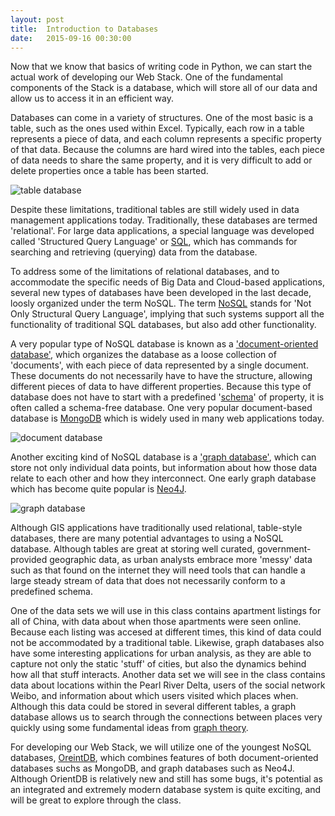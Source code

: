 ```yaml
---
layout: post
title:  Introduction to Databases
date:   2015-09-16 00:30:00
---
```


Now that we know that basics of writing code in Python, we can start the actual work of developing our Web Stack. One of the fundamental components of the Stack is a database, which will store all of our data and allow us to access it in an efficient way. 

Databases can come in a variety of structures. One of the most basic is a table, such as the ones used within Excel. Typically, each row in a table represents a piece of data, and each column represents a specific property of that data. Because the columns are hard wired into the tables, each piece of data needs to share the same property, and it is very difficult to add or delete properties once a table has been started. 

![table database](/dmc/images/db01.png)

Despite these limitations, traditional tables are still widely used in data management applications today. Traditionally, these databases are termed 'relational'. For large data applications, a special language was developed called 'Structured Query Language' or [SQL](https://en.wikipedia.org/wiki/SQL), which has commands for searching and retrieving (querying) data from the database.

To address some of the limitations of relational databases, and to accommodate the specific needs of Big Data and Cloud-based applications, several new types of databases have been developed in the last decade, loosly organized under the term NoSQL. The term [NoSQL](https://en.wikipedia.org/wiki/NoSQL) stands for 'Not Only Structural Query Language', implying that such systems support all the functionality of traditional SQL databases, but also add other functionality.

A very popular type of NoSQL database is known as a ['document-oriented database'](https://en.wikipedia.org/wiki/Document-oriented_database), which organizes the database as a loose collection of 'documents', with each piece of data represented by a single document. These documents do not necessarily have to have the structure, allowing different pieces of data to have different properties. Because this type of database does not have to start with a predefined '[schema](https://en.wikipedia.org/wiki/Database_schema)' of property, it is often called a schema-free database. One very popular document-based database is [MongoDB](https://www.mongodb.org/) which is widely used in many web applications today.

![document database](/dmc/images/db02.png)

Another exciting kind of NoSQL database is a ['graph database'](https://en.wikipedia.org/wiki/Graph_database), which can store not only individual data points, but information about how those data relate to each other and how they interconnect. One early graph database which has become quite popular is [Neo4J](http://neo4j.com/). 

![graph database](/dmc/images/db03.png)

Although GIS applications have traditionally used relational, table-style databases, there are many potential advantages to using a NoSQL database. Although tables are great at storing well curated, government-provided geographic data, as urban analysts embrace more 'messy' data such as that found on the internet they will need tools that can handle a large steady stream of data that does not necessarily conform to a predefined schema. 

One of the data sets we will use in this class contains apartment listings for all of China, with data about when those apartments were seen online. Because each listing was accesed at different times, this kind of data could not be accommodated by a traditional table. Likewise, graph databases also have some interesting applications for urban analysis, as they are able to capture not only the static 'stuff' of cities, but also the dynamics behind how all that stuff interacts. Another data set we will see in the class contains data about locations within the Pearl River Delta, users of the social network Weibo, and information about which users visited which places when. Although this data could be stored in several different tables, a graph database allows us to search through the connections between places very quickly using some fundamental ideas from [graph theory](https://en.wikipedia.org/wiki/Graph_theory).

For developing our Web Stack, we will utilize one of the youngest NoSQL databases, [OreintDB](http://orientdb.com/), which combines features of both document-oriented databases suchs as MongoDB, and graph databases such as Neo4J. Although OrientDB is relatively new and still has some bugs, it's potential as an integrated and extremely modern database system is quite exciting, and will be great to explore through the class.